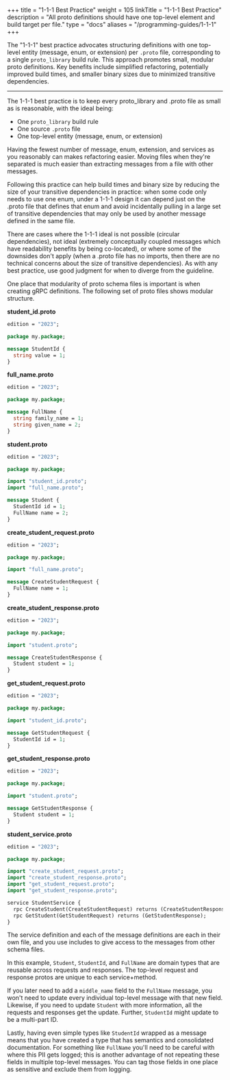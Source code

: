 +++
title = "1-1-1 Best Practice"
weight = 105
linkTitle = "1-1-1 Best Practice"
description = "All proto definitions should have one top-level element and build target per file."
type = "docs"
aliases = "/programming-guides/1-1-1"
+++

The "1-1-1" best practice advocates structuring definitions with one top-level
entity (message, enum, or extension) per `.proto` file, corresponding to a
single `proto_library` build rule. This approach promotes small, modular proto
definitions. Key benefits include simplified refactoring, potentially improved
build times, and smaller binary sizes due to minimized transitive dependencies.

--------------------------------------------------------------------------------

The 1-1-1 best practice is to keep every proto_library and .proto file as small
as is reasonable, with the ideal being:

*   One `proto_library` build rule
*   One source `.proto` file
*   One top-level entity (message, enum, or extension)

Having the fewest number of message, enum, extension, and services as you
reasonably can makes refactoring easier. Moving files when they're separated is
much easier than extracting messages from a file with other messages.

Following this practice can help build times and binary size by reducing the
size of your transitive dependencies in practice: when some code only needs to
use one enum, under a 1-1-1 design it can depend just on the .proto file that
defines that enum and avoid incidentally pulling in a large set of transitive
dependencies that may only be used by another message defined in the same file.

There are cases where the 1-1-1 ideal is not possible (circular dependencies),
not ideal (extremely conceptually coupled messages which have readability
benefits by being co-located), or where some of the downsides don't apply (when
a .proto file has no imports, then there are no technical concerns about the
size of transitive dependencies). As with any best practice, use good judgment
for when to diverge from the guideline.

One place that modularity of proto schema files is important is when creating
gRPC
definitions. The following set of proto files shows modular structure.

**student_id.proto**

```proto
edition = "2023";

package my.package;

message StudentId {
  string value = 1;
}
```

**full_name.proto**

```proto
edition = "2023";

package my.package;

message FullName {
  string family_name = 1;
  string given_name = 2;
}
```

**student.proto**

```proto
edition = "2023";

package my.package;

import "student_id.proto";
import "full_name.proto";

message Student {
  StudentId id = 1;
  FullName name = 2;
}
```

**create_student_request.proto**

```proto
edition = "2023";

package my.package;

import "full_name.proto";

message CreateStudentRequest {
  FullName name = 1;
}
```

**create_student_response.proto**

```proto
edition = "2023";

package my.package;

import "student.proto";

message CreateStudentResponse {
  Student student = 1;
}
```

**get_student_request.proto**

```proto
edition = "2023";

package my.package;

import "student_id.proto";

message GetStudentRequest {
  StudentId id = 1;
}
```

**get_student_response.proto**

```proto
edition = "2023";

package my.package;

import "student.proto";

message GetStudentResponse {
  Student student = 1;
}
```

**student_service.proto**

```proto
edition = "2023";

package my.package;

import "create_student_request.proto";
import "create_student_response.proto";
import "get_student_request.proto";
import "get_student_response.proto";

service StudentService {
  rpc CreateStudent(CreateStudentRequest) returns (CreateStudentResponse);
  rpc GetStudent(GetStudentRequest) returns (GetStudentResponse);
}
```

The service definition and each of the message definitions are each in their own
file, and you use includes to give access to the messages from other schema
files.

In this example, `Student`, `StudentId`, and `FullName` are domain types that
are reusable across requests and responses. The top-level request and response
protos are unique to each service+method.

If you later need to add a `middle_name` field to the `FullName` message, you
won't need to update every individual top-level message with that new field.
Likewise, if you need to update `Student` with more information, all the
requests and responses get the update. Further, `StudentId` might update to be a
multi-part ID.

Lastly, having even simple types like `StudentId` wrapped as a message means
that you have created a type that has semantics and consolidated documentation.
For something like `FullName` you'll need to be careful with where this PII gets
logged; this is another advantage of not repeating these fields in multiple
top-level messages. You can tag those fields in one place as sensitive
and exclude them from logging.
